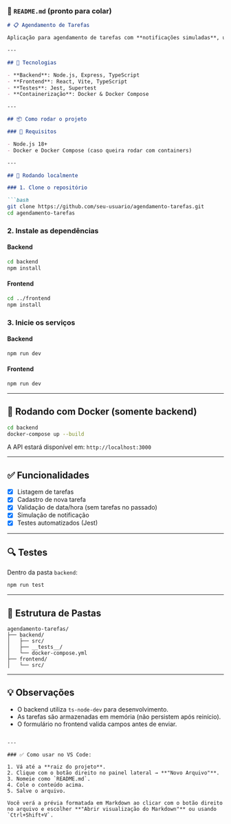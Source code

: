 ### 📄 `README.md` (pronto para colar)

````markdown
# 📋 Agendamento de Tarefas

Aplicação para agendamento de tarefas com **notificações simuladas**, utilizando **Node.js** no backend e **React** no frontend.

---

## 🚀 Tecnologias

- **Backend**: Node.js, Express, TypeScript  
- **Frontend**: React, Vite, TypeScript  
- **Testes**: Jest, Supertest  
- **Containerização**: Docker & Docker Compose  

---

## 📦 Como rodar o projeto

### 🔧 Requisitos

- Node.js 18+
- Docker e Docker Compose (caso queira rodar com containers)

---

## 🧪 Rodando localmente

### 1. Clone o repositório

```bash
git clone https://github.com/seu-usuario/agendamento-tarefas.git
cd agendamento-tarefas
````

### 2. Instale as dependências

#### Backend

```bash
cd backend
npm install
```

#### Frontend

```bash
cd ../frontend
npm install
```

### 3. Inicie os serviços

#### Backend

```bash
npm run dev
```

#### Frontend

```bash
npm run dev
```

---

## 🐳 Rodando com Docker (somente backend)

```bash
cd backend
docker-compose up --build
```

A API estará disponível em: `http://localhost:3000`

---

## ✅ Funcionalidades

* [x] Listagem de tarefas
* [x] Cadastro de nova tarefa
* [x] Validação de data/hora (sem tarefas no passado)
* [x] Simulação de notificação
* [x] Testes automatizados (Jest)

---

## 🔍 Testes

Dentro da pasta `backend`:

```bash
npm run test
```

---

## 📁 Estrutura de Pastas

```
agendamento-tarefas/
├── backend/
│   ├── src/
│   ├── __tests__/
│   └── docker-compose.yml
├── frontend/
│   └── src/
```

---

## 💡 Observações

* O backend utiliza `ts-node-dev` para desenvolvimento.
* As tarefas são armazenadas em memória (não persistem após reinício).
* O formulário no frontend valida campos antes de enviar.

```

---

### ✅ Como usar no VS Code:

1. Vá até a **raiz do projeto**.
2. Clique com o botão direito no painel lateral → **"Novo Arquivo"**.
3. Nomeie como `README.md`.
4. Cole o conteúdo acima.
5. Salve o arquivo.

Você verá a prévia formatada em Markdown ao clicar com o botão direito no arquivo e escolher **"Abrir visualização do Markdown"** ou usando `Ctrl+Shift+V`.


